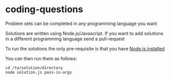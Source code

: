 # coding-questions
Problem sets can be completed in any programming language you want

Solutions are written using Node.js/Javascript.  If you want to add solutions in a different programming language send a pull-request

To run the solutions the only pre-requisite is that you have [Node.js installed](https://nodejs.org/en/)

You can then run them as follows:
```
cd /to/solution/directory
node solution.js pass-in-args
```